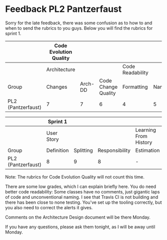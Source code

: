 # Feedback PL2 Pantzerfaust

Sorry for the late feedback, there was some confusion as to how to and when to send the rubrics to you guys. Below you will find the rubrics for sprint 1.


|                                     | Code Evolution Quality |         |                     |                  |        |          |                        |         |         |                        |             |   |
|-------------------------------------|------------------------|---------|---------------------|------------------|--------|----------|------------------------|---------|---------|------------------------|-------------|---|
|                                     | Architecture           |         |  | Code Readability |        |          | Continuous Integration |         |  | Pull-based Development |             |   |
| Group                               | Changes                | Arch-DD | Code Change Quality | Formatting       | Naming | Comments | Building               | Testing | Tooling  | Branching              | Code Review |   |
| PL2 (Pantzerfaust)                  | 7                      | 7              | 6                                     | 4                | 5     			 | 4                   | 2                      | 2                       | 5                             | 9                      | 10          |   |

|                                     | Sprint 1   |           |                |                       |                |            |
|-------------------------------------|------------|-----------|----------------|-----------------------|----------------|------------|
|                                     | User Story |           |                | Learning From History |                |            |
| Group                               | Definition | Splitting | Responsibility | Estimation            | Prioritisation | Reflection |
| PL2 (Pantzerfaust)                  | 8          | 9         | 8              | -                     | -              | -          |

Note: The rubrics for Code Evolution Quality will not count this time. 

There are some low grades, which I can explain briefly here. You do need better code readability: Some classes have no comments, just gigantic laps of code and unconventional naming. I see that Travis CI is not building and there has been close to none testing. You've set up the tooling correctly, but you also need to correct the alerts it gives. 

Comments on the Architecture Design document will be there Monday.

If you have any questions, please ask them tonight, as I will be away until Monday.